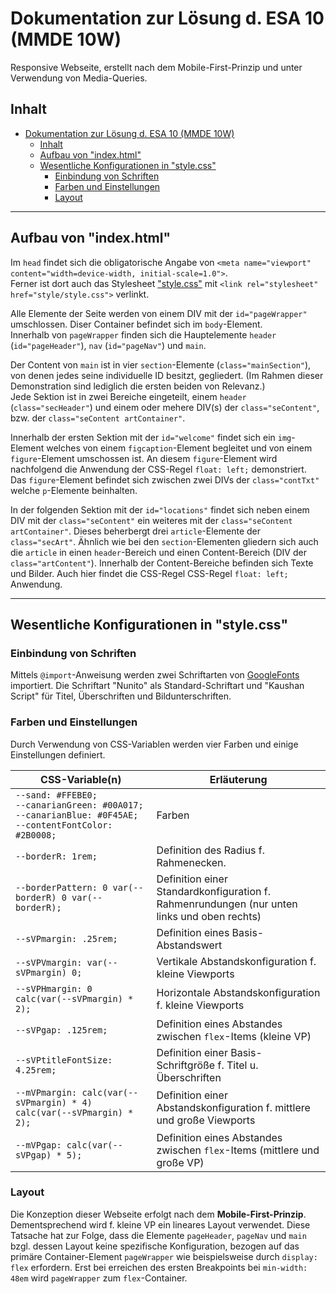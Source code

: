 # Dokumentation zur Lösung d. ESA 10 (MMDE 10W)

Responsive Webseite, erstellt nach dem Mobile-First-Prinzip und unter Verwendung von Media-Queries.

## Inhalt

- [Dokumentation zur Lösung d. ESA 10 (MMDE 10W)](#dokumentation-zur-lösung-d-esa-10-mmde-10w)
  - [Inhalt](#inhalt)
  - [Aufbau von "index.html"](#aufbau-von-indexhtml)
  - [Wesentliche Konfigurationen in "style.css"](#wesentliche-konfigurationen-in-stylecss)
    - [Einbindung von Schriften](#einbindung-von-schriften)
    - [Farben und Einstellungen](#farben-und-einstellungen)
    - [Layout](#layout)

___

## Aufbau von "index.html"

Im `head` findet sich die obligatorische Angabe von `<meta name="viewport" content="width=device-width, initial-scale=1.0">`.  
Ferner ist dort auch das Stylesheet ["style.css"](#wesentliche-konfigurationen-in-stylecss) mit `<link rel="stylesheet" href="style/style.css">` verlinkt.

Alle Elemente der Seite werden von einem DIV mit der `id="pageWrapper"` umschlossen. Diser Container befindet sich im `body`-Element.  
Innerhalb von `pageWrapper` finden sich die Hauptelemente `header` (`id="pageHeader"`), `nav` (`id="pageNav"`) und `main`.

Der Content von `main` ist in vier `section`-Elemente (`class="mainSection"`), von denen jedes seine individuelle ID besitzt, gegliedert. (Im Rahmen dieser Demonstration sind lediglich die ersten beiden von Relevanz.)  
Jede Sektion ist in zwei Bereiche eingeteilt, einem `header` (`class="secHeader"`) und einem oder mehere DIV(s) der `class="seContent"`, bzw. der `class="seContent artContainer"`.

Innerhalb der ersten Sektion mit der `id="welcome"` findet sich ein `img`-Element welches von einem `figcaption`-Element begleitet und von einem `figure`-Element umschossen ist. An diesem `figure`-Element wird nachfolgend die Anwendung der CSS-Regel `float: left;` demonstriert.  
Das `figure`-Element befindet sich zwischen zwei DIVs der `class="contTxt"` welche `p`-Elemente beinhalten.

In der folgenden Sektion mit der `id="locations"` findet sich neben einem DIV mit der `class="seContent"` ein weiteres mit der `class="seContent artContainer"`. Dieses beherbergt drei `article`-Elemente der `class="secArt"`. Ähnlich wie bei den `section`-Elementen gliedern sich auch die `article` in einen `header`-Bereich und einen Content-Bereich (DIV der `class="artContent"`). Innerhalb der Content-Bereiche befinden sich Texte und Bilder. Auch hier findet die CSS-Regel CSS-Regel `float: left;` Anwendung.

___

## Wesentliche Konfigurationen in "style.css"

### Einbindung von Schriften

Mittels `@import`-Anweisung werden zwei Schriftarten von [GoogleFonts](https://fonts.google.com/?category=Sans+Serif) importiert. Die Schriftart "Nunito" als Standard-Schriftart und "Kaushan Script" für Titel, Überschriften und Bildunterschriften.

### Farben und Einstellungen

Durch Verwendung von CSS-Variablen werden vier Farben und einige Einstellungen definiert.

| CSS-Variable(n) | Erläuterung |
|-|-|
| `--sand: #FFEBE0;`<br> `--canarianGreen: #00A017;` <br> `--canarianBlue: #0F45AE;`<br> `--contentFontColor: #2B0008;` | Farben |
| `--borderR: 1rem;` | Definition des Radius f. Rahmenecken. |
| `--borderPattern: 0 var(--borderR) 0 var(--borderR);` | Definition einer Standardkonfiguration f. Rahmenrundungen (nur unten links und oben rechts) |
| `--sVPmargin: .25rem;` | Definition eines Basis-Abstandswert |
| `--sVPVmargin: var(--sVPmargin) 0;` | Vertikale Abstandskonfiguration f. kleine Viewports |
| `--sVPHmargin: 0 calc(var(--sVPmargin) * 2);` | Horizontale Abstandskonfiguration f. kleine Viewports |
| `--sVPgap: .125rem;` | Definition eines Abstandes zwischen `flex`-Items (kleine VP) |
| `--sVPtitleFontSize: 4.25rem;` | Definition einer Basis-Schriftgröße f. Titel u. Überschriften |
| `--mVPmargin: calc(var(--sVPmargin) * 4) calc(var(--sVPmargin) * 2);` | Definition einer Abstandskonfiguration f. mittlere und große Viewports |
| `--mVPgap: calc(var(--sVPgap) * 5);` | Definition eines Abstandes zwischen `flex`-Items (mittlere und große VP) |

### Layout

Die Konzeption dieser Webseite erfolgt nach dem **Mobile-First-Prinzip**. Dementsprechend wird f. kleine VP ein lineares Layout verwendet. Diese Tatsache hat zur Folge, dass die Elemente `pageHeader`, `pageNav` und `main` bzgl. dessen Layout keine spezifische Konfiguration, bezogen auf das primäre Container-Element `pageWrapper` wie beispielsweise durch `display: flex` erfordern. Erst bei erreichen des ersten Breakpoints bei `min-width: 48em` wird `pageWrapper` zum `flex`-Container.
